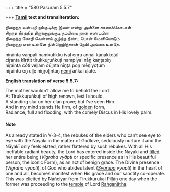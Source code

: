 +++
title = "580 Pasuram 5.5.7"

+++
**[Tamil](/definition/tamil#history "show Tamil definitions") text and transliteration:**

நிறைந்த வன்பழி நம்குடிக்கு இவள் என்று அன்னை காணக்கொடாள்  
சிறந்த கீர்த்தித் திருக்குறுங்குடி நம்பியை நான் கண்டபின்  
நிறைந்த சோதி வெள்ளம் சூழ்ந்த நீண்ட பொன் மேனியொடும்  
நிறைந்து என் உள்ளே நின்றொழிந்தான் நேமி அங்கை உளதே.

niṟainta vaṉpaḻi namkuṭikku ivaḷ eṉṟu aṉṉai kāṇakkoṭāḷ  
ciṟanta kīrttit tirukkuṟuṅkuṭi nampiyai nāṉ kaṇṭapiṉ  
niṟainta cōti veḷḷam cūḻnta nīṇṭa poṉ mēṉiyoṭum  
niṟaintu eṉ uḷḷē niṉṟoḻintāṉ [nēmi](/definition/nemi#history "show nēmi definitions") aṅkai uḷatē.

**English translation of verse 5.5.7:**

The mother wouldn’t allow me to behold the Lord  
At Tirukkuṟuṅkuṭi of high renown, lest I should,  
A standing slur on her clan prove; but I’ve seen Him  
And in my mind stands He firm, of [golden](/definition/gold#history "show golden definitions") form,  
Radiance, full and flooding, with the comely Discus in His lovely palm.

#### Note

As already stated in V-3-4, the rebukes of the elders who can’t see eye to eye with the Nāyakī in the matter of Godlove, sedulously nurture it and the Nāyakī only feels elated, rather flattered by such rebukes. With all His ineffable radiant beauty, the Lord has entered inside the Nāyakī and [filled](/definition/filling#history "show filled definitions") her entire being (*Vigraha vyāpti* or specific presence as in His beautiful person, the iconic Form), as an act of benign grace. The Divine presence (*Vigraha vyāpti*), of God who abides latent (*[Svarūpa](/definition/svarupa#vaishnavism "show Svarūpa definitions") vyāpti*) in the heart of one and all, becomes manifest when His grace and our sanctity co-operate. This was elicited by Nañcīyar from Tirukkurukai Piḷḷāṉ one day when the former was proceeding to the [temple](/definition/temple#history "show temple definitions") of Lord [Raṅganātha](/definition/ranganatha#vaishnavism "show Raṅganātha definitions").


